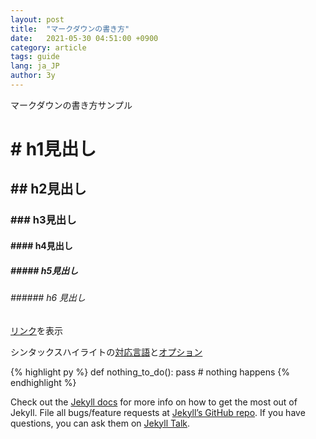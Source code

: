 ```yaml
---
layout: post
title:  "マークダウンの書き方"
date:   2021-05-30 04:51:00 +0900
category: article
tags: guide
lang: ja_JP
author: 3y
---
```

マークダウンの書き方サンプル

# \# h1見出し
## \#\# h2見出し
### \#\#\# h3見出し
#### \#\#\#\# h4見出し
##### \#\#\#\#\# h5見出し
###### \#\#\#\#\#\# h6 見出し

[リンク][hiuctf-home]を表示

シンタックスハイライトの[対応言語][jekyll-support-languages]と[オプション][jekyll-linenos]

{% highlight py %}
def nothing_to_do():
  pass # nothing happens
{% endhighlight %}


Check out the [Jekyll docs][jekyll-docs] for more info on how to get the most out of Jekyll. File all bugs/feature requests at [Jekyll’s GitHub repo][jekyll-gh]. If you have questions, you can ask them on [Jekyll Talk][jekyll-talk].

[jekyll-docs]: https://jekyllrb.com/docs/home
[jekyll-gh]:   https://github.com/jekyll/jekyll
[jekyll-talk]: https://talk.jekyllrb.com/
[jekyll-support-languages]: https://github.com/rouge-ruby/rouge/wiki/List-of-supported-languages-and-lexers
[jekyll-linenos]: https://jekyllrb.com/docs/liquid/tags/#line-numbers
[hiuctf-home]: https://hiuctf.club
